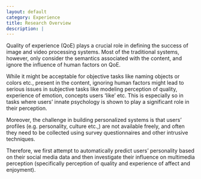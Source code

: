 ```yaml
---
layout: default
category: Experience
title: Research Overview
description: |
---
```


Quality of experience (QoE) plays a crucial role in defining the success of image and video processing systems. Most of the traditional systems, however, only consider the semantics associated with the content, and ignore the influence of human factors on QoE. 

While it might be acceptable for objective tasks like naming objects or colors etc., present in the content, ignoring human factors might lead to serious issues in subjective tasks like modeling perception of quality, experience of emotion, concepts users ‘like’ etc. This is especially so in tasks where users’ innate psychology is shown to play a significant role in their perception.  

Moreover, the challenge in building personalized systems is that users’ profiles (e.g. personality, culture etc.,) are not available freely, and often they need to be collected using survey questionnaires and other intrusive techniques. 

Therefore, we first attempt to automatically predict users’ personality based on their social media data and then investigate their influence on multimedia perception (specifically perception of quality and experience of affect and enjoyment).   
